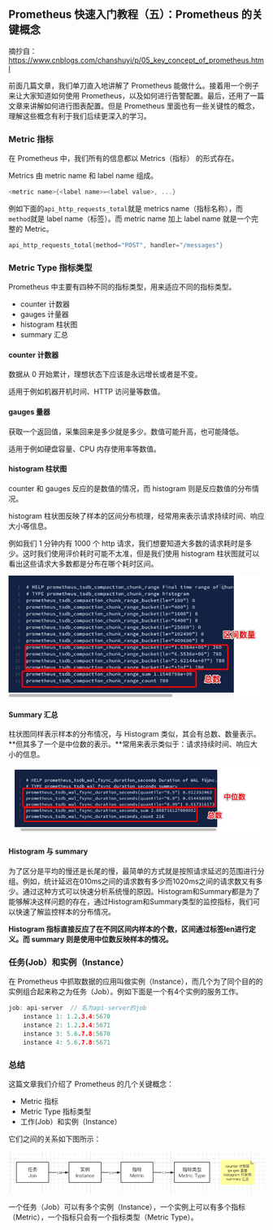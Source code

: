
## Prometheus 快速入门教程（五）：Prometheus 的关键概念
摘抄自：https://www.cnblogs.com/chanshuyi/p/05_key_concept_of_prometheus.html








前面几篇文章，我们单刀直入地讲解了 Prometheus 能做什么。接着用一个例子来让大家知道如何使用 Prometheus，以及如何进行告警配置。最后，还用了一篇文章来讲解如何进行图表配置。但是 Prometheus 里面也有一些关键性的概念，理解这些概念有利于我们后续更深入的学习。


### Metric 指标


在 Prometheus 中，我们所有的信息都以 Metrics（指标） 的形式存在。


Metrics 由 metric name 和 label name 组成。


```go
<metric name>{<label name>=<label value>, ...}

```


例如下面的`api_http_requests_total`就是 metrics name（指标名称），而`method`就是 label name（标签）。而 metric name 加上 label name 就是一个完整的 Metric。


```go
api_http_requests_total{method="POST", handler="/messages"}

```


### Metric Type 指标类型


Prometheus 中主要有四种不同的指标类型，用来适应不同的指标类型。


* counter 计数器    
* gauges 计量器    
* histogram 柱状图    
* summary 汇总


#### counter 计数器


数据从 0 开始累计，理想状态下应该是永远增长或者是不变。


适用于例如机器开机时间、HTTP 访问量等数值。


#### gauges 量器


获取一个返回值，采集回来是多少就是多少。数值可能升高，也可能降低。


适用于例如硬盘容量、CPU 内存使用率等数值。


#### histogram 柱状图


counter 和 gauges 反应的是数值的情况，而 histogram 则是反应数值的分布情况。


histogram 柱状图反映了样本的区间分布梳理，经常用来表示请求持续时间、响应大小等信息。


例如我们 1 分钟内有 1000 个 http 请求，我们想要知道大多数的请求耗时是多少。这时我们使用评价耗时可能不太准，但是我们使用 histogram 柱状图就可以看出这些请求大多数都是分布在哪个耗时区间。


![](assets/061d51fd40e19fcc30642392b603ca55.jpg)


#### Summary 汇总





柱状图同样表示样本的分布情况，与 Histogram 类似，其会有总数、数量表示。**但其多了一个是中位数的表示。**常用来表示类似于：请求持续时间、响应大小的信息。


![](assets/1578cf3a5a42ca3bbd30eee45fcb5784.jpg)


#### Histogram 与 summary


为了区分是平均的慢还是长尾的慢，最简单的方式就是按照请求延迟的范围进行分组。例如，统计延迟在010ms之间的请求数有多少而1020ms之间的请求数又有多少。通过这种方式可以快速分析系统慢的原因。Histogram和Summary都是为了能够解决这样问题的存在，通过Histogram和Summary类型的监控指标，我们可以快速了解监控样本的分布情况。


**Histogram 指标直接反应了在不同区间内样本的个数，区间通过标签len进行定义。而 summary 则是使用中位数反映样本的情况。**


### 任务(Job）和实例（Instance）


在 Prometheus 中抓取数据的应用叫做实例（Instance），而几个为了同个目的的实例组合起来称之为任务（Job）。例如下面是一个有4个实例的服务工作。


```go
job: api-server  // 名为api-server的job
    instance 1: 1.2.3.4:5670  
    instance 2: 1.2.3.4:5671  
    instance 3: 5.6.7.8:5670
    instance 4: 5.6.7.8:5671

```





### 总结


这篇文章我们介绍了 Prometheus 的几个关键概念：


* Metric 指标    
* Metric Type 指标类型    
* 工作(Job）和实例（Instance）


它们之间的关系如下图所示：


![](assets/0640c9971e868de8e760867c926cf336.jpg)


一个任务（Job）可以有多个实例（Instance），一个实例上可以有多个指标（Metric），一个指标只会有一个指标类型（Metric Type）。





